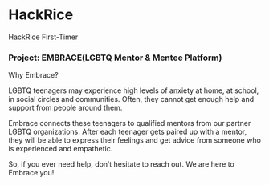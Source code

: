 # HackRice
HackRice First-Timer
### Project: EMBRACE(LGBTQ Mentor & Mentee Platform)

Why Embrace?

LGBTQ teenagers may experience high levels of anxiety at home, at school, in social circles and communities. Often, they cannot get enough help and support from people around them. 

Embrace connects these teenagers to qualified mentors from our partner LGBTQ organizations. After each teenager gets paired up with a mentor, they will be able to express their feelings and get advice from someone who is experienced and empathetic. 

So, if you ever need help, don’t hesitate to reach out. We are here to Embrace you!
